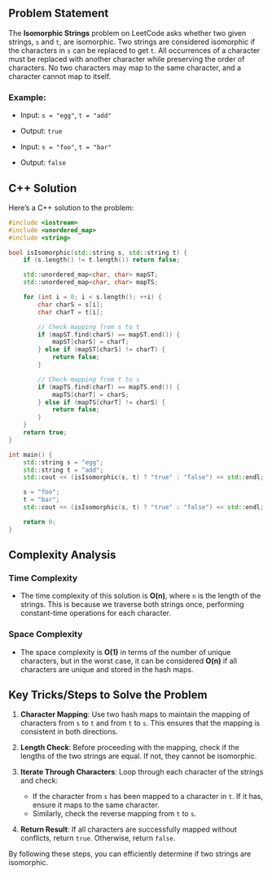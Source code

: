 ## Problem Statement

The **Isomorphic Strings** problem on LeetCode asks whether two given strings, `s` and `t`, are isomorphic. Two strings are considered isomorphic if the characters in `s` can be replaced to get `t`. All occurrences of a character must be replaced with another character while preserving the order of characters. No two characters may map to the same character, and a character cannot map to itself.

### Example:
- Input: `s = "egg"`, `t = "add"`
- Output: `true`

- Input: `s = "foo"`, `t = "bar"`
- Output: `false`

## C++ Solution

Here’s a C++ solution to the problem:

```cpp
#include <iostream>
#include <unordered_map>
#include <string>

bool isIsomorphic(std::string s, std::string t) {
    if (s.length() != t.length()) return false;

    std::unordered_map<char, char> mapST;
    std::unordered_map<char, char> mapTS;

    for (int i = 0; i < s.length(); ++i) {
        char charS = s[i];
        char charT = t[i];

        // Check mapping from s to t
        if (mapST.find(charS) == mapST.end()) {
            mapST[charS] = charT;
        } else if (mapST[charS] != charT) {
            return false;
        }

        // Check mapping from t to s
        if (mapTS.find(charT) == mapTS.end()) {
            mapTS[charT] = charS;
        } else if (mapTS[charT] != charS) {
            return false;
        }
    }
    return true;
}

int main() {
    std::string s = "egg";
    std::string t = "add";
    std::cout << (isIsomorphic(s, t) ? "true" : "false") << std::endl;

    s = "foo";
    t = "bar";
    std::cout << (isIsomorphic(s, t) ? "true" : "false") << std::endl;

    return 0;
}
```

## Complexity Analysis

### Time Complexity
- The time complexity of this solution is **O(n)**, where `n` is the length of the strings. This is because we traverse both strings once, performing constant-time operations for each character.

### Space Complexity
- The space complexity is **O(1)** in terms of the number of unique characters, but in the worst case, it can be considered **O(n)** if all characters are unique and stored in the hash maps.

## Key Tricks/Steps to Solve the Problem

1. **Character Mapping**: Use two hash maps to maintain the mapping of characters from `s` to `t` and from `t` to `s`. This ensures that the mapping is consistent in both directions.

2. **Length Check**: Before proceeding with the mapping, check if the lengths of the two strings are equal. If not, they cannot be isomorphic.

3. **Iterate Through Characters**: Loop through each character of the strings and check:
   - If the character from `s` has been mapped to a character in `t`. If it has, ensure it maps to the same character.
   - Similarly, check the reverse mapping from `t` to `s`.

4. **Return Result**: If all characters are successfully mapped without conflicts, return `true`. Otherwise, return `false`.

By following these steps, you can efficiently determine if two strings are isomorphic.
